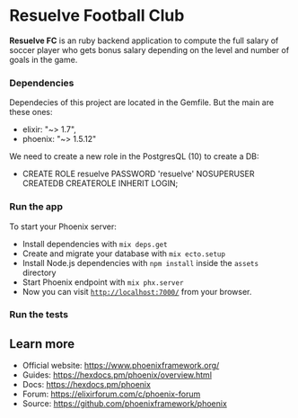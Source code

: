 # Resuelve Football Club

**Resuelve FC** is an ruby backend application to compute the full salary of soccer player who gets bonus salary depending on the level and number of goals in the game.

### Dependencies

Dependecies of this project are located in the Gemfile. But the main are these ones:

- elixir: "~> 1.7",
- phoenix: "~> 1.5.12"

We need to create a new role in the PostgresQL (10) to create a DB:

- CREATE ROLE resuelve PASSWORD 'resuelve' NOSUPERUSER CREATEDB CREATEROLE INHERIT LOGIN;

### Run the app

To start your Phoenix server:

- Install dependencies with `mix deps.get`
- Create and migrate your database with `mix ecto.setup`
- Install Node.js dependencies with `npm install` inside the `assets` directory
- Start Phoenix endpoint with `mix phx.server`
- Now you can visit [`http://localhost:7000/`](http://localhost:7000/) from your browser.

### Run the tests

## Learn more

- Official website: https://www.phoenixframework.org/
- Guides: https://hexdocs.pm/phoenix/overview.html
- Docs: https://hexdocs.pm/phoenix
- Forum: https://elixirforum.com/c/phoenix-forum
- Source: https://github.com/phoenixframework/phoenix
